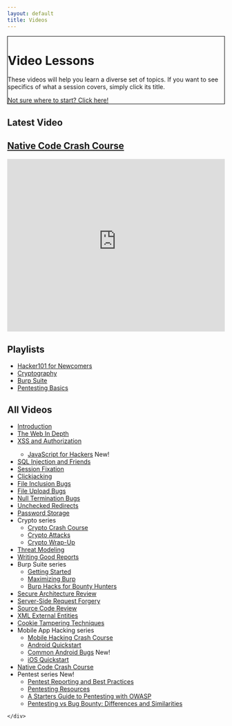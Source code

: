 ```yaml
---
layout: default
title: Videos
---
```


<div class="container-fluid">
  <div class="position-relative overflow-hidden row mb-5 text-center bg-light text-dark" style="border: 1px solid black">
    <div class="col">
      <h1 class="display-5 font-weight-normal">Video Lessons</h1>
      <p class="lead font-weight-normal">These videos will help you learn a diverse set of topics. If you want to see specifics of what a session covers, simply click its title.</p>
      <a class="btn btn-success mb-2" href="resources#2">Not sure where to start? Click here!</a>
    </div>
    <div class="product-device box-shadow d-none d-md-block"></div>
    <div class="product-device product-device-2 box-shadow d-none d-md-block"></div>
  </div>
</div>
<div class="container-fluid pt-3">
  <div class="row"
     <div class="not sure to text">
      <div class="mb-0">
        <h2 class="display-5">Latest Video</h2>
        <h2 class="display-5 text-white"><a href="sessions/native_code_crash_course">Native Code Crash Course</a></h2>
      </div>
      <iframe id="ytplayer" type="text/html" width="100%" height="400" src="https://www.youtube-nocookie.com/embed/NeeCfLNyTwo?rel=0&autoplay=0&origin={{ site.url }}" frameborder="0"></iframe>
    </div>
    <div class="col-md-4 mb-4 pb-2 border-left border-success">
      <h2 class="display-5">Playlists</h2>
      <ul>
        <li><a href="playlists/newcomers">Hacker101 for Newcomers</a></li>
        <li><a href="playlists/cryptography">Cryptography</a></li>
        <li><a href="playlists/burp_suite">Burp Suite</a></li>
        <li><a href="playlists/pentesting_basics">Pentesting Basics</a></li>
      </ul>
      <h2 class="display-5">All Videos</h2>
      <ul>
        <li><a href="sessions/introduction">Introduction</a></li>
        <li><a href="sessions/web_in_depth">The Web In Depth</a></li>
        <li><a href="sessions/xss">XSS and Authorization</a></li>
        <ul>
          <li>
            <a href="sessions/javascript_for_hackers">JavaScript for Hackers</a> <span class="badge badge-pill badge-danger">New!</span>
          </li>
        </ul>
        <li><a href="sessions/sqli">SQL Injection and Friends</a></li>
        <li><a href="sessions/session_fixation">Session Fixation</a></li>
        <li><a href="sessions/clickjacking">Clickjacking</a></li>
        <li><a href="sessions/file_inclusion">File Inclusion Bugs</a></li>
        <li><a href="sessions/file_uploads">File Upload Bugs</a></li>
        <li><a href="sessions/null_termination">Null Termination Bugs</a></li>
        <li><a href="sessions/unchecked_redirects">Unchecked Redirects</a></li>
        <li><a href="sessions/password_storage">Password Storage</a></li>
        <li>Crypto series
          <ul>
            <li><a href="sessions/crypto_crash_course">Crypto Crash Course</a></li>
            <li><a href="sessions/crypto_attacks">Crypto Attacks</a></li>
            <li><a href="sessions/crypto_wrap-up">Crypto Wrap-Up</a></li>
          </ul>
        </li>
        <li><a href="sessions/threat_modeling">Threat Modeling</a></li>
        <li><a href="sessions/good_reports">Writing Good Reports</a></li>
        <li>Burp Suite series
          <ul>
            <li><a href="sessions/burp101">Getting Started</a></li>
            <li><a href="sessions/burp201">Maximizing Burp</a></li>
            <li><a href="sessions/burp301">Burp Hacks for Bounty Hunters</a></li>
          </ul>
        </li>
        <li><a href="sessions/secure_architecture">Secure Architecture Review</a></li>
        <li><a href="sessions/ssrf">Server-Side Request Forgery</a></li>
        <li><a href="sessions/source_review">Source Code Review</a></li>
        <li><a href="sessions/xxe">XML External Entities</a></li>
        <li><a href="sessions/cookie_tampering">Cookie Tampering Techniques</a></li>
        <li>Mobile App Hacking series
          <ul>
            <li><a href="sessions/mobile_crash_course">Mobile Hacking Crash Course</a></li>
            <li><a href="sessions/android_quickstart">Android Quickstart</a></li>
            <li><a href="sessions/common_android_bugs">Common Android Bugs</a> <span class="badge badge-pill badge-danger">New!</span></li>
            <li><a href="sessions/ios_quickstart">iOS Quickstart</a></li>
          </ul>
        </li>
        <li><a href="sessions/native_code_crash_course">Native Code Crash Course</a></li>
        <li>Pentest series <span class="badge badge-pill badge-danger">New!</span>
          <ul>
            <li><a href="sessions/pentest_reporting">Pentest Reporting and Best Practices</a></li>  
            <li><a href="sessions/pentest_resources">Pentesting Resources</a></li>
            <li><a href="sessions/pentest_owasp">A Starters Guide to Pentesting with OWASP</a></li>
            <li><a href="sessions/pentest_vs_bug_bounty">Pentesting vs Bug Bounty: Differences and Similarities</a></li>
          </ul>
        </li>
      </ul>
      
    </div>
  </div>
</div>
